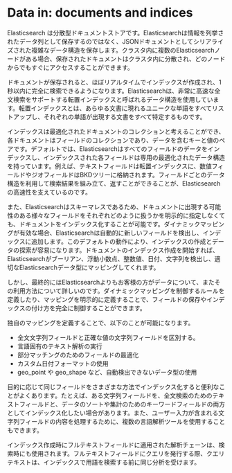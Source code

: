 # Data in: documents and indices
Elasticsearch は分散型ドキュメントストアです。Elasticsearchは情報を列挙されたデータ列として保存するのではなく、JSONドキュメントとしてシリアライズされた複雑なデータ構造を保存します。クラスタ内に複数のElasticsearchノードがある場合、保存されたドキュメントはクラスタ内に分散され、どのノードからでもすぐにアクセスすることができます。

ドキュメントが保存されると、ほぼリアルタイムでインデックスが作成され、1秒以内に完全に検索できるようになります。Elasticsearchは、非常に高速な全文検索をサポートする転置インデックスと呼ばれるデータ構造を使用しています。転置インデックスとは、あらゆる文書に現れるユニークな単語をすべてリストアップし、それぞれの単語が出現する文書をすべて特定するものです。

インデックスは最適化されたドキュメントのコレクションと考えることができ、各ドキュメントはフィールドのコレクションであり、データを含むキーと値のペアです。デフォルトでは、Elasticsearchはすべてのフィールドのデータをインデックスし、インデックスされた各フィールドは専用の最適化されたデータ構造を持っています。例えば、テキストフィールドは転置インデックスに、数値フィールドやジオフィールドはBKDツリーに格納されます。フィールドごとのデータ構造を利用して検索結果を組み立て、返すことができることが、Elasticsearchの高速性を支えているのです。

また、Elasticsearchはスキーマレスであるため、ドキュメントに出現する可能性のある様々なフィールドをそれぞれどのように扱うかを明示的に指定しなくても、ドキュメントをインデックス化することが可能です。ダイナミックマッピングが有効な場合、Elasticsearchは自動的に新しいフィールドを検出し、インデックスに追加します。このデフォルトの動作により、インデックスの作成とデータの探索が容易になります。ドキュメントのインデックス作成を開始すれば、Elasticsearchがブーリアン、浮動小数点、整数値、日付、文字列を検出し、適切なElasticsearchデータ型にマッピングしてくれます。

しかし、最終的にはElasticsearchよりもお客様の方がデータについて、またその利用方法について詳しいのです。ダイナミックマッピングを制御するルールを定義したり、マッピングを明示的に定義することで、フィールドの保存やインデックスの付け方を完全に制御することができます。

独自のマッピングを定義することで、以下のことが可能になります。

- 全文文字列フィールドと正確な値の文字列フィールドを区別する。
- 言語固有のテキスト解析の実行
- 部分マッチングのためのフィールドの最適化
- カスタム日付フォーマットの使用
- geo_point や geo_shape など、自動検出できないデータ型の使用

目的に応じて同じフィールドをさまざまな方法でインデックス化すると便利なことがよくあります。たとえば、ある文字列フィールドを、全文検索のためのテキストフィールドと、データのソートや集計のためのキーワードフィールドの両方としてインデックス化したい場合があります。また、ユーザー入力が含まれる文字列フィールドの内容を処理するために、複数の言語解析ツールを使用することもできます。

インデックス作成時にフルテキストフィールドに適用された解析チェーンは、検索時にも使用されます。フルテキストフィールドにクエリを発行する際、クエリテキストは、インデックスで用語を検索する前に同じ分析を受けます。

